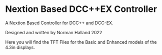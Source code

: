 # Nextion Based DCC++EX Controller

A Nextion Based Controller for DCC++ and DCC-EX.

Designed and written by Norman Halland  2022

Here you will find the TFT Files for the Basic and Enhanced models of the 4.3in displays.
  
